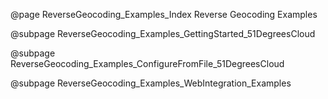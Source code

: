 @page ReverseGeocoding_Examples_Index Reverse Geocoding Examples


@subpage ReverseGeocoding_Examples_GettingStarted_51DegreesCloud

@subpage ReverseGeocoding_Examples_ConfigureFromFile_51DegreesCloud

@subpage ReverseGeocoding_Examples_WebIntegration_Examples
